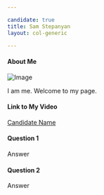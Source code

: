 ```yaml
---

candidate: true
title: Sam Stepanyan
layout: col-generic

---
```


#### About Me
![Image](#)

I am me.  Welcome to my page.

#### Link to My Video
[Candidate Name](#)

#### Question 1

Answer

#### Question 2

Answer

